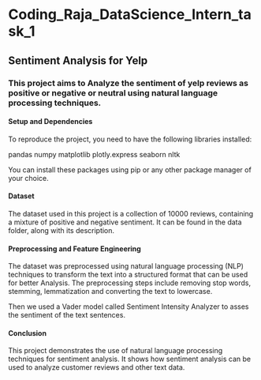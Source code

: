 # Coding_Raja_DataScience_Intern_task_1
## Sentiment Analysis for Yelp

### This project aims to Analyze the sentiment of yelp reviews as positive or negative or neutral using natural language processing techniques.

#### Setup and Dependencies
To reproduce the project, you need to have the following libraries installed:

pandas
numpy
matplotlib
plotly.express
seaborn
nltk

You can install these packages using pip or any other package manager of your choice.


#### Dataset
The dataset used in this project is a collection of 10000 reviews, containing a mixture of positive and negative sentiment. It can be found in the data folder, along with its description.


#### Preprocessing and Feature Engineering
The dataset was preprocessed using natural language processing (NLP) techniques to transform the text into a structured format that can be used for better Analysis. The preprocessing steps include removing stop words, stemming, lemmatization and converting the text to lowercase.

Then we used a Vader model called Sentiment Intensity Analyzer to asses the sentiment of the text sentences.

#### Conclusion
This project demonstrates the use of natural language processing techniques for sentiment analysis. It shows how sentiment analysis can be used to analyze customer reviews and other text data.
